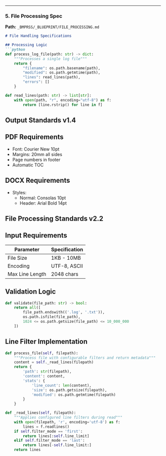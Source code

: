 
---

### 5. File Processing Spec
**Path:** `_BMPRSS/_BLUEPRINT/FILE_PROCESSING.md`
```markdown
# File Handling Specifications

## Processing Logic
```python
def process_log_file(path: str) -> dict:
    """Processes a single log file"""
    return {
        "filename": os.path.basename(path),
        "modified": os.path.getmtime(path),
        "lines": read_lines(path),
        "errors": []
    }

def read_lines(path: str) -> list[str]:
    with open(path, "r", encoding="utf-8") as f:
        return [line.rstrip() for line in f]
```

## Output Standards v1.4

## PDF Requirements
- Font: Courier New 10pt
- Margins: 20mm all sides
- Page numbers in footer
- Automatic TOC

## DOCX Requirements
- Styles: 
  - Normal: Consolas 10pt
  - Header: Arial Bold 14pt


## File Processing Standards v2.2

## Input Requirements
| Parameter        | Specification          |
|------------------|------------------------|
| File Size        | 1KB - 10MB            |
| Encoding         | UTF-8, ASCII          |
| Max Line Length  | 2048 chars            |

## Validation Logic
```python
def validate(file_path: str) -> bool:
    return all([
        file_path.endswith(('.log', '.txt')),
        os.path.isfile(file_path),
        1024 <= os.path.getsize(file_path) <= 10_000_000
    ])
```

## Line Filter Implementation
```python
def process_file(self, filepath):
    """Process file with configurable filters and return metadata"""
    content = self._read_lines(filepath)
    return {
        'path': str(filepath),
        'content': content,
        'stats': {
            'line_count': len(content),
            'size': os.path.getsize(filepath),
            'modified': os.path.getmtime(filepath)
        }
    }

def _read_lines(self, filepath):
    """Applies configured line filters during read"""
    with open(filepath, 'r', encoding='utf-8') as f:
        lines = f.readlines()
    if self.filter_mode == 'first':
        return lines[:self.line_limit]
    elif self.filter_mode == 'last':
        return lines[-self.line_limit:]
    return lines